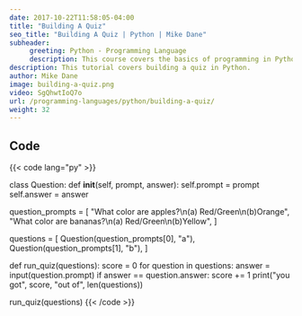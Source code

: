 ```yaml
---
date: 2017-10-22T11:58:05-04:00
title: "Building A Quiz"
seo_title: "Building A Quiz | Python | Mike Dane"
subheader:
     greeting: Python - Programming Language
     description: This course covers the basics of programming in Python. Work your way through the videos and we'll teach you everything you need to know to start your programming journey!
description: This tutorial covers building a quiz in Python.
author: Mike Dane
image: building-a-quiz.png
video: SgQhwtIoQ7o
url: /programming-languages/python/building-a-quiz/
weight: 32
---
```


## Code

{{< code lang="py" >}}

class Question:
     def __init__(self, prompt, answer):
          self.prompt = prompt
          self.answer = answer

question_prompts = [
     "What color are apples?\n(a) Red/Green\n(b)Orange",
     "What color are bananas?\n(a) Red/Green\n(b)Yellow",
]

questions = [
     Question(question_prompts[0], "a"),
     Question(question_prompts[1], "b"),
]

def run_quiz(questions):
     score = 0
     for question in questions:
          answer = input(question.prompt)
          if answer == question.answer:
               score += 1
     print("you got", score, "out of", len(questions))

run_quiz(questions)
{{< /code >}}